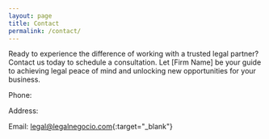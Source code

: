 ```yaml
---
layout: page
title: Contact
permalink: /contact/
---
```


Ready to experience the difference of working with a trusted legal partner? Contact us today to schedule a consultation. Let [Firm Name] be your guide to achieving legal peace of mind and unlocking new opportunities for your business.

Phone: 

Address: 

Email: [legal@legalnegocio.com](mailto:legal@legalnegocio.com){:target="_blank"}
